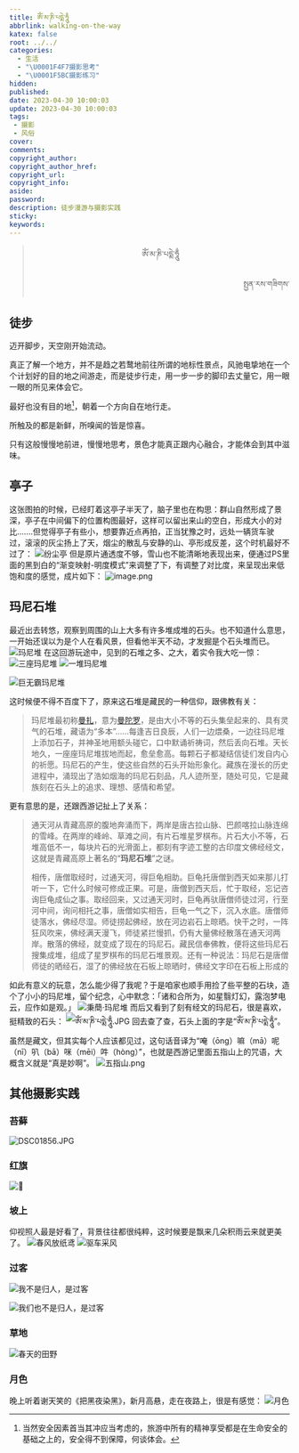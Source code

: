 ```yaml
---
title: ཨོཾ་མ་ཎི་པདྨེ་ཧཱུྃ
abbrlink: walking-on-the-way
katex: false
root: ../../
categories:
  - 生活
  - "\U0001F4F7摄影思考"
  - "\U0001F5BC️摄影练习"
hidden:
published:
date: 2023-04-30 10:00:03
update: 2023-04-30 10:00:03
tags:
 - 摄影
 - 风俗
cover:
comments:
copyright_author:
copyright_author_href:
copyright_url:
copyright_info:
aside:
password:
description: 徒步漫游与摄影实践
sticky:
keywords:
---
```


> <center>ཨོཾ་མ་ཎི་པདྨེ་ཧཱུྃ</center>
> <p align="right">སྤྱན་རས་གཟིགས་</p>
## 徒步
迈开脚步，天空刚开始流动。

真正了解一个地方，并不是趋之若鹜地前往所谓的地标性景点，风驰电挚地在一个个计划好的目的地之间游走，而是徒步行走，用一步一步的脚印去丈量它，用一眼一眼的所见来体会它。

最好也没有目的地[^1]，朝着一个方向自在地行走。

所触及的都是新鲜，所嗅闻的皆是惊喜。

只有这般慢慢地前进，慢慢地思考，景色才能真正跟内心融合，才能体会到其中滋味。

## 亭子
这张图拍的时候，已经盯着这亭子半天了，脑子里也在构思：群山自然形成了景深，亭子在中间偏下的位置构图最好，这样可以留出来山的空白，形成大小的对比.......但觉得亭子有些小，想要靠近点再拍，正当犹豫之时，远处一辆货车驶过，滚滚的灰尘扬上了天，烟尘的散乱与安静的山、亭形成反差，这个时机最好不过了：
![纷尘亭](https://pic.si-on.top/2023/05/20230503003909.png)
但是原片通透度不够，雪山也不能清晰地表现出来，便通过PS里面的黑到白的“渐变映射-明度模式”来调整了下，有调整了对比度，来呈现出来低饱和度的感觉，成片如下：
![image.png](https://pic.si-on.top/2023/05/20230503005711.png)


## 玛尼石堆
最近出去转悠，观察到周围的山上大多有许多堆成堆的石头。也不知道什么意思，一开始还误以为是个人在看风景，但看他半天不动，才发掘是个石头堆而已。
![玛尼堆](https://pic.si-on.top/2023/05/20230503011313.png)
在这回游玩途中，见到的石堆之多、之大，着实令我大吃一惊：
![三座玛尼堆](https://pic.si-on.top/2023/05/20230503011328.png)
![一堆玛尼堆](https://pic.si-on.top/2023/05/DSC01881.JPG)

![巨无霸玛尼堆](https://pic.si-on.top/2023/05/DSC01869.JPG)

这时候便不得不百度下了，原来这石堆是藏民的一种信仰，跟佛教有关：
>玛尼堆最初称[曼扎](https://baike.baidu.com/item/%E6%9B%BC%E6%89%8E/10388413?fromModule=lemma_inlink)，意为[曼陀罗](https://baike.baidu.com/item/%E6%9B%BC%E9%99%80%E7%BD%97/9827472?fromModule=lemma_inlink)，是由大小不等的石头集垒起来的、具有灵气的石堆，藏语为“多本”......每逢吉日良辰，人们一边煨桑，一边往玛尼堆上添加石子，并神圣地用额头碰它，口中默诵祈祷词，然后丢向石堆。天长地久，一座座玛尼堆拔地而起，愈垒愈高。每颗石子都凝结信徒们发自内心的祈愿。玛尼石的产生，使这些自然的石头开始形象化。藏族在漫长的历史进程中，涌现出了浩如烟海的玛尼石刻品，凡人迹所至，随处可见，它是藏族刻在石头上的追求、理想、感情和希望。

更有意思的是，还跟西游记扯上了关系：
>通天河从青藏高原的腹地奔涌而下，两岸是唐古拉山脉、巴颜喀拉山脉连绵的雪峰。在两岸的峰岭、草滩之间，有片石堆星罗棋布。片石大小不等，石堆高低不一，每块片石的光滑面上，都刻有字迹工整的古印度文佛经经文，这就是青藏高原上著名的“**玛尼石堆**”之谜。
>
>相传，唐僧取经时，过通天河，得巨龟相助。巨龟托唐僧到西天如来那儿打听一下，它什么时候可修成正果。可是，唐僧到西天后，忙于取经，忘记咨询巨龟成仙之事。取经回来，又过通天河时，巨龟再驮唐僧师徒过河，行至河中间，询问相托之事，唐僧如实相告，巨龟一气之下，沉入水底。唐僧师徒落水，佛经尽湿。师徒捞起佛经，放在河边岩石上晾晒。快干之时，一阵狂风吹来，佛经满天漫飞，师徒紧拦慢抓，仍有大量佛经散落在通天河两岸。散落的佛经，就变成了现在的玛尼石。藏民信奉佛教，便将这些玛尼石搜集成堆，组成了星罗棋布的玛尼石堆景观。还有一种说法：玛尼石是唐僧师徒的晒经石，湿了的佛经放在石板上晾晒时，佛经文字印在石板上形成的

如此有意义的玩意，怎么能少得了我呢？于是咱家也顺手用捡了些平整的石块，造个了小小的玛尼堆，留个纪念，心中默念：「诸和合所为，如星翳灯幻，露泡梦电云，应作如是观。」
![秉蕳·玛尼堆](https://pic.si-on.top/2023/05/DSC01852.JPG)
而后又看到了刻有经文的玛尼石，很是喜欢，挺精致的石头：
![ཨོཾ་མ་ཎི་པདྨེ་ཧཱུྃ.JPG](https://pic.si-on.top/2023/05/DSC01928.JPG)
回去查了查，石头上面的字是“ཨོཾ་མ་ཎི་པདྨེ་ཧཱུྃ”。虽然是藏文，但其实每个人应该都见过，这句话音译为“唵（ōng）嘛（mā）呢（nī）叭（bā）咪（mēi）吽（hòng）”，也就是西游记里面五指山上的咒语，大概含义就是“真是妙啊”。
![五指山.png](https://pic.si-on.top/2023/05/20230503013949.png)

## 其他摄影实践
### 苔藓
![DSC01856.JPG](https://pic.si-on.top/2023/05/DSC01856.JPG)
### 红旗
![🚩](https://pic.si-on.top/2023/05/20230503012346.png)
### 坡上
仰视照人最是好看了，背景往往都很纯粹，这时候要是飘来几朵积雨云来就更美了。
![春风放纸鸢](https://pic.si-on.top/2023/05/20230503012804.png)
![驱车采风](https://pic.si-on.top/2023/05/20230503012926.png)
### 过客

![我不是归人，是过客](https://pic.si-on.top/2023/05/20230503001731.png)

![我们也不是归人，是过客](https://pic.si-on.top/2023/05/20230503002305.png)


### 草地
![春天的田野](https://pic.si-on.top/2023/05/20230503014331.png)

### 月色
晚上听着谢天笑的《把黑夜染黑》，新月高悬，走在夜路上，很是有感觉：
![月色](https://pic.si-on.top/2023/04/1682824619577.jpg)

[^1]: 当然安全因素首当其冲应当考虑的，旅游中所有的精神享受都是在生命安全的基础之上的，安全得不到保障，何谈体会。